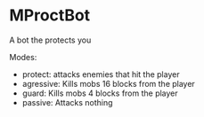 # MProctBot

A bot the protects you

Modes:
  - protect: attacks enemies that hit the player
  - agressive: Kills mobs 16 blocks from the player
  - guard: Kills mobs 4 blocks from the player
  - passive: Attacks nothing
  
